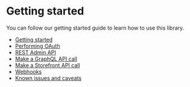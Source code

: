 <!-- Make sure this file is in sync with the Getting started section in README -->

# Getting started

You can follow our getting started guide to learn how to use this library.

- [Getting started](getting_started.md)
- [Performing OAuth](usage/oauth.md)
- [REST Admin API](usage/rest.md)
- [Make a GraphQL API call](usage/graphql.md)
- [Make a Storefront API call](usage/storefront.md)
- [Webhooks](usage/webhooks.md)
- [Known issues and caveats](issues.md)
